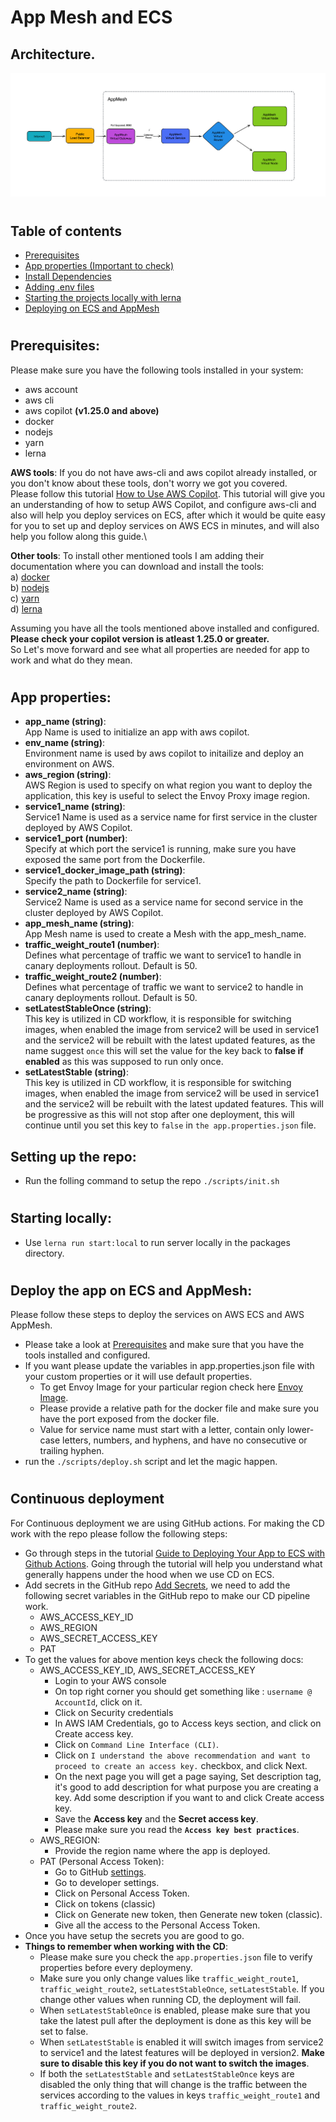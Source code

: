 # App Mesh and ECS 
## Architecture.
![Architecure.png](AppMesh.png)
#
## Table of contents
* [Prerequisites](#prerequisites)
* [App properties (Important to check)](#app-properties)
* [Install Dependencies](#install-dependencies)
* [Adding .env files](#add-env-to-packages)
* [Starting the projects locally with lerna](#start-both-the-projects-locally-with)
* [Deploying on ECS and AppMesh](#deploy-the-app-on-ecs-and-appmesh)
#
## Prerequisites:
Please make sure you have the following tools installed in your system:
- aws account
- aws cli
- aws copilot **(v1.25.0 and above)**
- docker
- nodejs
- yarn
- lerna

**AWS tools**: If you do not have aws-cli and aws copilot already installed, or you don't know about these tools, don't worry we got you covered. \
Please follow this tutorial [How to Use AWS Copilot](https://www.wednesday.is/writing-tutorials/aws-copilot). This tutorial will give you an understanding of how to setup AWS Copilot, and configure aws-cli and also will help you deploy services on ECS, after which it would be quite easy for you to set up and deploy services on AWS ECS in minutes, and will also help you follow along this guide.\

**Other tools**: To install other mentioned tools I am adding their documentation where you can download and install the tools:\
a) [docker](https://docs.docker.com/engine/install/)\
b) [nodejs](https://nodejs.org/en/download/)\
c) [yarn](https://classic.yarnpkg.com/lang/en/docs/install/#mac-stable)\
d) [lerna](https://lerna.js.org/)

Assuming you have all the tools mentioned above installed and configured.\
**Please check your copilot version is atleast 1.25.0 or greater.** \
So Let's move forward and see what all properties are needed for app to work and what do they mean.
#

## App properties:
- **app_name (string)**:\
App Name is used to initialize an app with aws copilot.
- **env_name (string)**:\
Environment name is used by aws copilot to initailize and deploy an environment on AWS.
- **aws_region (string)**:\
AWS Region is used to specify on what region you want to deploy the application, this key is useful to select the Envoy Proxy image region.
- **service1_name (string)**:\
Service1 Name is used as a service name for first service in the cluster deployed by AWS Copilot.
- **service1_port (number)**:\
Specify at which port the service1 is running, make sure you have exposed the same port from the Dockerfile.
- **service1_docker_image_path (string)**:\
Specify the path to Dockerfile for service1.
- **service2_name (string)**:\
Service2 Name is used as a service name for second service in the cluster deployed by AWS Copilot.
- **app_mesh_name (string)**:\
App Mesh name is used to create a Mesh with the app_mesh_name.
- **traffic_weight_route1 (number)**:\
Defines what percentage of traffic we want to service1 to handle in canary deployments rollout. Default is 50.  
- **traffic_weight_route2 (number)**:\
Defines what percentage of traffic we want to service2 to handle in canary deployments rollout. Default is 50.
- **setLatestStableOnce (string)**:\
This key is utilized in CD workflow, it is responsible for switching images, when enabled the image from service2 will be used in service1 and the service2 will be rebuilt with the latest updated features, as the name suggest `once` this will set the value for the key back to **false if enabled** as this was supposed to run only once. 
- **setLatestStable (string)**:\
This key is utilized in CD workflow, it is responsible for switching images, when enabled the image from service2 will be used in service1 and the service2 will be rebuilt with the latest updated features. This will be progressive as this will not stop after one deployment, this will continue until you set this key to `false` in `the app.properties.json` file.

## Setting up the repo:
- Run the folling command to setup the repo `./scripts/init.sh`
#
## Starting locally:
- Use `lerna run start:local` to run server locally in the packages directory.
#
## Deploy the app on ECS and AppMesh:
Please follow these steps to deploy the services on AWS ECS and AWS AppMesh.
- Please take a look at [Prerequisites](#prerequisites) and make sure that you have the tools installed and configured.
- If you want please update the variables in app.properties.json file with your custom properties or it will use default properties.
    - To get Envoy Image for your particular region check here [Envoy Image](https://docs.aws.amazon.com/app-mesh/latest/userguide/envoy.html).
    - Please provide a relative path for the docker file and make sure you have the port exposed from the docker file.  
    - Value for service name must start with a letter, contain only lower-case letters, numbers, and hyphens, and have no consecutive or trailing hyphen.
- run the `./scripts/deploy.sh` script and let the magic happen.
#
## Continuous deployment
For Continuous deployment we are using GitHub actions. For making the CD work with the repo please follow the following steps:
- Go through steps in the tutorial [Guide to Deploying Your App to ECS with Github Actions](https://www.wednesday.is/writing-tutorials/deploy-to-ecs-github-actions). Going through the tutorial will help you understand what generally happens under the hood when we use CD on ECS.
- Add secrets in the GitHub repo [Add Secrets](https://www.wednesday.is/writing-tutorials/deploy-to-ecs-github-actions#toc-2), we need to add the following secret variables in the GitHub repo to make our CD pipeline work.
    - AWS_ACCESS_KEY_ID
    - AWS_REGION
    - AWS_SECRET_ACCESS_KEY
    - PAT
- To get the values for above mention keys check the following docs:
    - AWS_ACCESS_KEY_ID, AWS_SECRET_ACCESS_KEY
        - Login to your AWS console
        - On top right corner you should get something like : `username @ AccountId`, click on it.
        - Click on Security credentials
        - In AWS IAM Credentials, go to Access keys section, and click on Create access key.
        - Click on `Command Line Interface (CLI)`.
        - Click on `I understand the above recommendation and want to proceed to create an access key.` checkbox, and click Next.
        - On the next page you will get a page saying, Set description tag, it's good to add description for what purpose you are creating a key. Add some description if you want to and click Create access key.
        - Save the **Access key** and the **Secret access key**.
        - Please make sure you read the **`Access key best practices`**.
    - AWS_REGION:
        - Provide the region name where the app is deployed.
    - PAT (Personal Access Token):
        - Go to GitHub [settings](https://github.com/settings/profile).
        - Go to developer settings.
        - Click on Personal Access Token.
        - Click on tokens (classic)
        - Click on Generate new token, then Generate new token (classic).
        - Give all the access to the Personal Access Token.
- Once you have setup the secrets you are good to go.
- **Things to remember when working with the CD**:
    - Please make sure you check the `app.properties.json` file to verify properties before every deploymeny.
    - Make sure you only change values like `traffic_weight_route1`, `traffic_weight_route2`, `setLatestStableOnce`, `setLatestStable`. If you change other values when running CD, the deployment will fail.
    - When `setLatestStableOnce` is enabled, please make sure that you take the latest pull after the deployment is done as this key will be set to false.
    - When `setLatestStable` is enabled it will switch images from service2 to service1 and the latest features will be deployed in version2. **Make sure to disable this key if you do not want to switch the images**.
    - If both the `setLatestStable` and `setLatestStableOnce` keys are disabled the only thing that will change is the traffic between the services according to the values in keys `traffic_weight_route1` and `traffic_weight_route2`.
#

